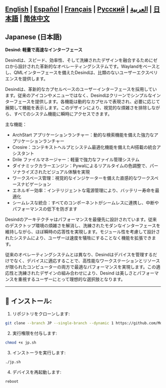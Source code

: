 [English](https://github.com/MdX07r/Desind) | [Español](https://github.com/MdX07r/Desind/tree/ES) | [Français](https://github.com/MdX07r/Desind/tree/FR) | [Pусский](https://github.com/MdX07r/Desind/tree/RU) | [العربية](https://github.com/MdX07r/Desind/tree/AR) | [日本語](https://github.com/MdX07r/Desind/tree/JP) | [简体中文](https://github.com/MdX07r/Desind/tree/CN)
---

## Japanese (日本語)

**Desind: 軽量で高速なインターフェース**

Desindは、スピード、効率性、そして洗練されたデザインを融合するためにゼロから設計された革新的なオペレーティングシステムです。Waylandをベースとし、QMLインターフェースを備えたDesindは、比類のないユーザーエクスペリエンスを提供します。

Desindは、革新的なカプセルベースのユーザーインターフェースを採用しています。従来のアイコンやメニューではなく、Desindはクリーンでシンプルなインターフェースを提供します。各機能は動的なカプセルで表現され、必要に応じて展開して機能を表示します。このデザインにより、視覚的な煩雑さを排除しながら、すべてのシステム機能に瞬時にアクセスできます。

主な機能：

- ArchStart アプリケーションランチャー：動的な検索機能を備えた強力なアプリケーションランチャー
- Crosire：コンテキストヘルプとシステム最適化機能を備えたAI搭載の統合アシスタント
- Drile ファイルマネージャー：軽量で強力なファイル管理システム
- ダイナミックカラーエンジン：Pywalによるリアルタイムの色調整で、パーソナライズされたビジュアル体験を実現
- ワークスペース管理：視覚的なインジケーターを備えた直感的なワークスペースナビゲーション
- エネルギー効率：インテリジェントな電源管理により、バッテリー寿命を最適化
- シームレスな統合：すべてのコンポーネントがシームレスに連携し、中断やパフォーマンスの低下を防ぎます

Desindのアーキテクチャはパフォーマンスを最優先に設計されています。従来のデスクトップ環境の煩雑さを解消し、洗練されたモダンなインターフェースを維持しながら、ほぼ瞬時の応答性を実現します。モジュール性を考慮して設計されたシステムにより、ユーザーは速度を犠牲にすることなく機能を拡張できます。

従来のオペレーティングシステムとは異なり、Desindはデバイスを管理するだけでなく、デバイスに適応することで、高性能なワークステーションとリソースが限られたコンピューターの両方で最適なパフォーマンスを実現します。この適応性と洗練されたデザインの組み合わせにより、Desind は美しさとパフォーマンスを重視するユーザーにとって理想的な選択肢となります。

---

## 🔹 インストール:

1. リポジトリをクローンします:
```bash
git clone --branch JP --single-branch --dynamic 1 https://github.com/MdX07r/Desind.git
```
2. 実行権限を付与します:
```bash
chmod +x jp.sh
```
3. インストーラを実行します:
```bash
./jp.sh
```
4. デバイスを再起動します:
```bash
reboot
```

